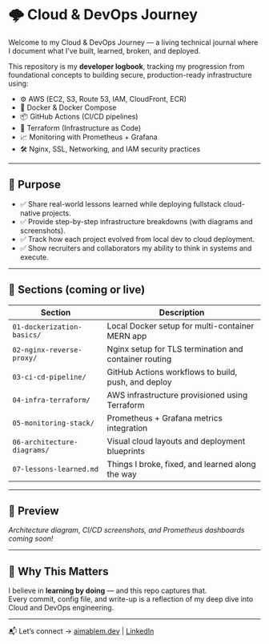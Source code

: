 # 🌩️ Cloud & DevOps Journey

Welcome to my Cloud & DevOps Journey — a living technical journal where I document what I’ve built, learned, broken, and deployed.

This repository is my **developer logbook**, tracking my progression from foundational concepts to building secure, production-ready infrastructure using:

- ⚙️ AWS (EC2, S3, Route 53, IAM, CloudFront, ECR)
- 🐳 Docker & Docker Compose
- 📦 GitHub Actions (CI/CD pipelines)
- 📜 Terraform (Infrastructure as Code)
- 📈 Monitoring with Prometheus + Grafana
- 🛠️ Nginx, SSL, Networking, and IAM security practices

---

## 🎯 Purpose

- ✅ Share real-world lessons learned while deploying fullstack cloud-native projects.
- ✅ Provide step-by-step infrastructure breakdowns (with diagrams and screenshots).
- ✅ Track how each project evolved from local dev to cloud deployment.
- ✅ Show recruiters and collaborators my ability to think in systems and execute.

---

## 📂 Sections (coming or live)

| Section | Description |
|--------|-------------|
| `01-dockerization-basics/` | Local Docker setup for multi-container MERN app |
| `02-nginx-reverse-proxy/` | Nginx setup for TLS termination and container routing |
| `03-ci-cd-pipeline/` | GitHub Actions workflows to build, push, and deploy |
| `04-infra-terraform/` | AWS infrastructure provisioned using Terraform |
| `05-monitoring-stack/` | Prometheus + Grafana metrics integration |
| `06-architecture-diagrams/` | Visual cloud layouts and deployment blueprints |
| `07-lessons-learned.md` | Things I broke, fixed, and learned along the way |

---

## 📸 Preview

*Architecture diagram, CI/CD screenshots, and Prometheus dashboards coming soon!*

---

## 🚀 Why This Matters

I believe in **learning by doing** — and this repo captures that.  
Every commit, config file, and write-up is a reflection of my deep dive into Cloud and DevOps engineering.

---

📬 Let’s connect → [aimablem.dev](https://aimablem.dev) | [LinkedIn](https://linkedin.com/in/aimablemugwaneza)
